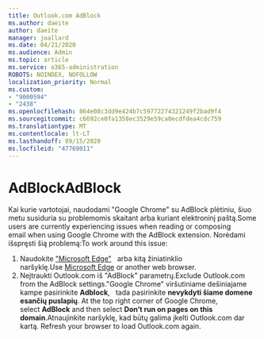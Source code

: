 ```yaml
---
title: Outlook.com AdBlock
ms.author: daeite
author: daeite
manager: joallard
ms.date: 04/21/2020
ms.audience: Admin
ms.topic: article
ms.service: o365-administration
ROBOTS: NOINDEX, NOFOLLOW
localization_priority: Normal
ms.custom:
- "9000594"
- "2438"
ms.openlocfilehash: 864e08c3dd9e424b7c59772274321249f2bad9f4
ms.sourcegitcommit: c6692ce0fa1358ec3529e59ca0ecdfdea4cdc759
ms.translationtype: MT
ms.contentlocale: lt-LT
ms.lasthandoff: 09/15/2020
ms.locfileid: "47769011"
---
```

# <a name="adblock"></a><span data-ttu-id="3e29f-102">AdBlock</span><span class="sxs-lookup"><span data-stu-id="3e29f-102">AdBlock</span></span>

<span data-ttu-id="3e29f-103">Kai kurie vartotojai, naudodami "Google Chrome" su AdBlock plėtiniu, šiuo metu susiduria su problemomis skaitant arba kuriant elektroninį paštą.</span><span class="sxs-lookup"><span data-stu-id="3e29f-103">Some users are currently experiencing issues when reading or composing email when using Google Chrome with the AdBlock extension.</span></span> <span data-ttu-id="3e29f-104">Norėdami išspręsti šią problemą:</span><span class="sxs-lookup"><span data-stu-id="3e29f-104">To work around this issue:</span></span>

1. <span data-ttu-id="3e29f-105">Naudokite ["Microsoft Edge"](https://www.microsoft.com/windows/microsoft-edge)   arba kitą žiniatinklio naršyklę.</span><span class="sxs-lookup"><span data-stu-id="3e29f-105">Use [Microsoft Edge](https://www.microsoft.com/windows/microsoft-edge) or another web browser.</span></span>
1. <span data-ttu-id="3e29f-106">Neįtraukti Outlook.com iš "AdBlock" parametrų.</span><span class="sxs-lookup"><span data-stu-id="3e29f-106">Exclude Outlook.com from the AdBlock settings.</span></span><span data-ttu-id="3e29f-107">"Google Chrome" viršutiniame dešiniajame kampe pasirinkite **Adblock**,   tada pasirinkite **nevykdyti šiame domene esančių puslapių**.</span><span class="sxs-lookup"><span data-stu-id="3e29f-107"> At the top right corner of Google Chrome, select **AdBlock** and then select **Don’t run on pages on this domain**.</span></span><span data-ttu-id="3e29f-108">Atnaujinkite naršyklę, kad būtų galima įkelti Outlook.com dar kartą.</span><span class="sxs-lookup"><span data-stu-id="3e29f-108"> Refresh your browser to load Outlook.com again.</span></span>